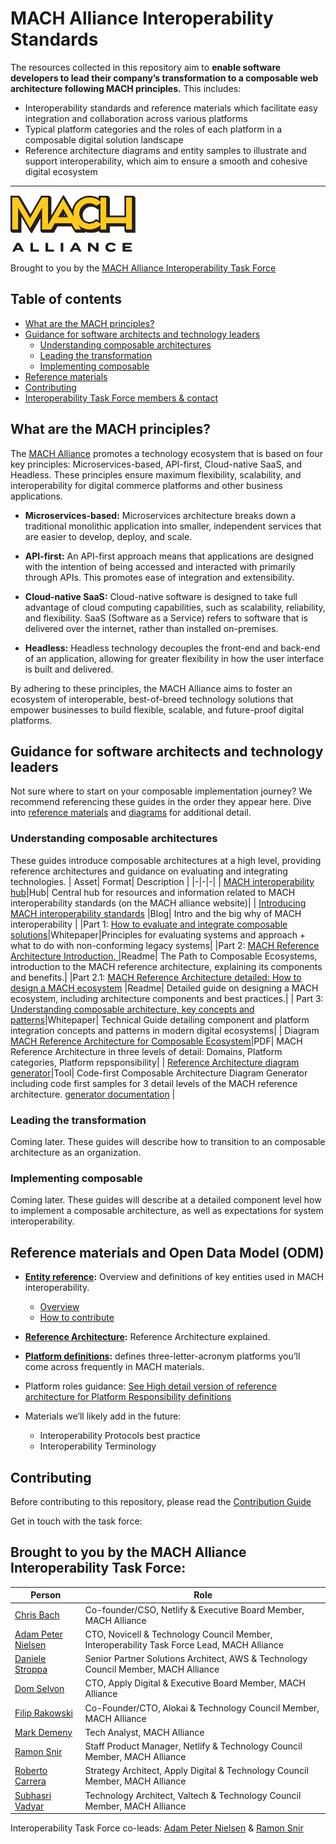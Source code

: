 # MACH Alliance Interoperability Standards

The resources collected in this repository aim to **enable software developers to lead their company’s transformation to a composable web architecture following MACH principles.** This includes:

* Interoperability standards and reference materials which facilitate easy integration and collaboration across various platforms
* Typical platform categories and the roles of each platform in a composable digital solution landscape
* Reference architecture diagrams and entity samples to illustrate and support interoperability, which aim to ensure a smooth and cohesive digital ecosystem
---
<img src="src/readme-content-assets/MA-no-whites-space.svg" width="200">

Brought to you by the [MACH Alliance Interoperability Task Force](#brought-to-you-by-the-mach-alliance-interoperability-task-force)

## Table of contents

* [What are the MACH principles?](#what-are-the-mach-principles)
* [Guidance for software architects and technology leaders](#guidance-for-software-architects-and-technology-leaders)
  * [Understanding composable architectures](#understanding-composable-architectures)
  * [Leading the transformation](#leading-the-transformation)
  * [Implementing composable](#implementing-composable)
* [Reference materials](#reference-materials)
* [Contributing](#contributing)
* [Interoperability Task Force members & contact](#brought-to-you-by-the-mach-alliance-interoperability-task-force)

## What are the MACH principles?

The [MACH Alliance](https://machalliance.org/) promotes a technology ecosystem that is based on four key principles: Microservices-based, API-first, Cloud-native SaaS, and Headless. These principles ensure maximum flexibility, scalability, and interoperability for digital commerce platforms and other business applications.

* **Microservices-based:** Microservices architecture breaks down a traditional monolithic application into smaller, independent services that are easier to develop, deploy, and scale.

* **API-first:** An API-first approach means that applications are designed with the intention of being accessed and interacted with primarily through APIs. This promotes ease of integration and extensibility.

* **Cloud-native SaaS:** Cloud-native software is designed to take full advantage of cloud computing capabilities, such as scalability, reliability, and flexibility. SaaS (Software as a Service) refers to software that is delivered over the internet, rather than installed on-premises.

* **Headless:** Headless technology decouples the front-end and back-end of an application, allowing for greater flexibility in how the user interface is built and delivered.

By adhering to these principles, the MACH Alliance aims to foster an ecosystem of interoperable, best-of-breed technology solutions that empower businesses to build flexible, scalable, and future-proof digital platforms.

## Guidance for software architects and technology leaders

Not sure where to start on your composable implementation journey? We recommend referencing these guides in the order they appear here. Dive into [reference materials](/reference/) and [diagrams](/src/diagrams/) for additional detail.

### Understanding composable architectures

These guides introduce composable architectures at a high level, providing reference architectures and guidance on evaluating and integrating technologies.
| Asset| Format| Description                                                                                                      |
|-|-|-|
| [MACH interoperability hub](https://machalliance.org/interoperability)|Hub| Central hub for resources and information related to MACH interoperability standards (on the MACH alliance website)|
| [Introducing MACH interoperability standards](https://machalliance.org/insights/phase-ii-of-the-mach-alliance-interoperability-standards) |Blog| Intro and the big why of MACH interoperability |
|Part 1: [How to evaluate and integrate composable solutions](/whitepapers/How%20to%20evaluate%20and%20integrate%20composable%20solutions.pdf)|Whitepaper|Principles for evaluating systems and approach + what to do with non-conforming legacy systems|
|Part 2: [MACH Reference Architecture Introduction, ](./reference/architecture-intro.md)|Readme| The Path to Composable Ecosystems, introduction to the MACH reference architecture, explaining its components and benefits.|
|Part 2.1: [MACH Reference Architecture detailed: How to design a MACH ecosystem](./reference/architecture-explained.md) |Readme| Detailed guide on designing a MACH ecosystem, including architecture components and best practices.|
| Part 3: [Understanding composable architecture, key concepts and patterns](/whitepapers/Understanding%20composable%20architectures.pdf)|Whitepaper| Technical Guide detailing component and platform integration  concepts and patterns in modern digital ecosystems|
| Diagram [MACH Reference Architecture for Composable Ecosystem](/src/diagrams/MACH%20Alliance%20Reference%20Architecture%20Diagrams-rev1.4.pdf)|PDF| MACH Reference Architecture in three levels of detail: Domains, Platform categories, Platform repsponsibility|
| [Reference Architecture diagram generator](https://mach-diagrams.netlify.app/)|Tool| Code-first Composable Architecture Diagram Generator including code first samples for 3 detail levels of the MACH reference architecture. [generator documentation](/src/diagrams/tooling.md) |


### Leading the transformation

Coming later. These guides will describe how to transition to an composable architecture as an organization.

### Implementing composable

Coming later. These guides will describe at a detailed component level how to implement a composable architecture, as well as expectations for system interoperability.

## Reference materials and Open Data Model (ODM)
* **[Entity reference](./models/entities/readme.md):**  Overview and definitions of key entities used in MACH interoperability.
  * [Overview](./models/contributing.md)
  * [How to contribute]()
* **[Reference Architecture](./reference/architecture-explained.md):**  Reference Architecture explained.
* **[Platform definitions](./reference/platforms.md):** defines three-letter-acronym platforms you’ll come across frequently in MACH materials.
* Platform roles guidance: [See High detail version of reference architecture for Platform Responsibility definitions](/src/diagrams/MACH%20Alliance%20Reference%20Architecture%20Diagrams-rev1.4.pdf)


* Materials we’ll likely add in the future:
    * Interoperability Protocols best practice
    * Interoperability Terminology

## Contributing

Before contributing to this repository, please read the [Contribution Guide](./CONTRIBUTING.md)

Get in touch with the task force:

## Brought to you by the MACH Alliance Interoperability Task Force:

| Person | Role |
|-|-|
| [Chris Bach](https://www.linkedin.com/in/chrisbach/)                                        | Co-founder/CSO, Netlify & Executive Board Member, MACH Alliance       |
| [Adam Peter Nielsen](https://www.linkedin.com/in/adampeternielsen/)                         | CTO, Novicell & Technology Council Member, Interoperability Task Force Lead, MACH Alliance              |
| [Daniele Stroppa](https://www.linkedin.com/in/daniele-stroppa/)                             | Senior Partner Solutions Architect, AWS & Technology Council Member, MACH Alliance |
| [Dom Selvon](https://www.linkedin.com/in/domselvon/)                                        | CTO, Apply Digital & Executive Board Member, MACH Alliance            |
| [Filip Rakowski](https://www.linkedin.com/in/filiprakowski/)                                | Co-Founder/CTO, Alokai & Technology Council Member, MACH Alliance     |
| [Mark Demeny](https://www.linkedin.com/in/mark-demeny/)                                     | Tech Analyst, MACH Alliance        |
| [Ramon Snir](https://www.linkedin.com/in/ramonsnir/)                                        | Staff Product Manager, Netlify & Technology Council Member, MACH Alliance               |
| [Roberto Carrera](https://www.linkedin.com/in/roberto-carrera/)                             | Strategy Architect, Apply Digital & Technology Council Member, MACH Alliance |
| [Subhasri Vadyar](https://www.linkedin.com/in/subhasrivadyar/)                              | Technology Architect, Valtech & Technology Council Member, MACH Alliance |

Interoperability Task Force co-leads: [Adam Peter Nielsen](https://www.linkedin.com/in/adampeternielsen/) & [Ramon Snir](https://www.linkedin.com/in/ramonsnir/)  
